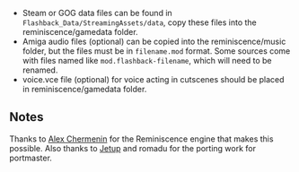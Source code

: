 - Steam or GOG data files can be found in `Flashback_Data/StreamingAssets/data`, copy these files into the reminiscence/gamedata folder.
- Amiga audio files (optional) can be copied into the reminiscence/music folder, but the files must be in `filename.mod` format. Some sources come with files named like `mod.flashback-filename`, which will need to be renamed.
- voice.vce file (optional) for voice acting in cutscenes should be placed in reminiscence/gamedata folder.

## Notes

Thanks to [Alex Chermenin](https://github.com/chermenin/REminiscence) for the Reminiscence engine that makes this possible.  Also thanks to [Jetup](https://github.com/Jetup13/REminiscence-oga) and romadu for the porting work for portmaster.
